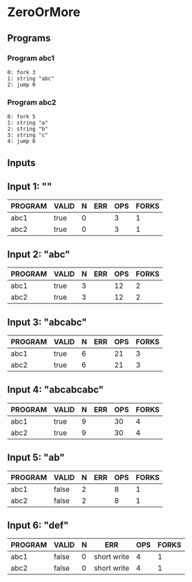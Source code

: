 # ZeroOrMore

## Programs

### Program abc1

```
0: fork 3
1: string "abc"
2: jump 0
```

### Program abc2

```
0: fork 5
1: string "a"
2: string "b"
3: string "c"
4: jump 0
```

## Inputs

## Input 1: ""

| PROGRAM | VALID | N |  ERR  | OPS | FORKS |
|---------|-------|---|-------|-----|-------|
| abc1    | true  | 0 | <nil> |   3 |     1 |
| abc2    | true  | 0 | <nil> |   3 |     1 |

## Input 2: "abc"

| PROGRAM | VALID | N |  ERR  | OPS | FORKS |
|---------|-------|---|-------|-----|-------|
| abc1    | true  | 3 | <nil> |  12 |     2 |
| abc2    | true  | 3 | <nil> |  12 |     2 |

## Input 3: "abcabc"

| PROGRAM | VALID | N |  ERR  | OPS | FORKS |
|---------|-------|---|-------|-----|-------|
| abc1    | true  | 6 | <nil> |  21 |     3 |
| abc2    | true  | 6 | <nil> |  21 |     3 |

## Input 4: "abcabcabc"

| PROGRAM | VALID | N |  ERR  | OPS | FORKS |
|---------|-------|---|-------|-----|-------|
| abc1    | true  | 9 | <nil> |  30 |     4 |
| abc2    | true  | 9 | <nil> |  30 |     4 |

## Input 5: "ab"

| PROGRAM | VALID | N |  ERR  | OPS | FORKS |
|---------|-------|---|-------|-----|-------|
| abc1    | false | 2 | <nil> |   8 |     1 |
| abc2    | false | 2 | <nil> |   8 |     1 |

## Input 6: "def"

| PROGRAM | VALID | N |     ERR     | OPS | FORKS |
|---------|-------|---|-------------|-----|-------|
| abc1    | false | 0 | short write |   4 |     1 |
| abc2    | false | 0 | short write |   4 |     1 |

